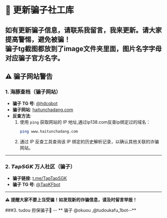 # 📌 更新骗子社工库  

如有更新骗子信息，请联系我留言，我来更新。请大家提高警惕，避免被骗！  
骗子tg截图都放到了image文件夹里面，图片名字字母对应骗子官方名字。
---

## ⚠️ 骗子网站警告  

### 1. 海豚查档（骗子网站）  
- **骗子 TG 号**: [@hdcqbot](https://t.me/hdcqbot)  
- **骗子网站**: [haitunchadang.com](https://www.haitunchadang.com)  
- **反查方法**:  
  1. 使用 `ping` 获取网站的 IP 地址,通过ip138.com反查ip绑定过的域名：
     ```sh
     ping www.haitunchadang.com
     ```
  2. 通过 IP 反查工具查询该 IP 绑定的历史解析记录，以确认其他关联的诈骗网站。  

---

### 2. 𝙏𝙖𝙥𝙎𝙂𝙆 万人社区（骗子）  
- **骗子链接**: [t.me/TapTapSGK](https://t.me/TapTapSGK)  
- **骗子 TG 号**: [@TapKFbot](https://t.me/TapKFbot)  

---

⚠️ **提醒大家不要上当受骗！如发现新的诈骗信息，请及时留言举报！**  

###3. tudou 担保骗子🥔
-- ** 骗子 @okuou ,@tudoukafu_1bot--**

